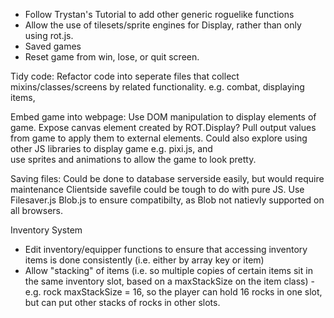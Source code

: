    - Follow Trystan's Tutorial to add other generic roguelike functions
   - Allow the use of tilesets/sprite engines for Display, rather than only using rot.js.
   - Saved games
   - Reset game from win, lose, or quit screen.

Tidy code:
  Refactor code into seperate files that collect mixins/classes/screens by related
  functionality.
    e.g. combat, displaying items,

Embed game into webpage:
  Use DOM manipulation to display elements of game.
  Expose canvas element created by ROT.Display?
  Pull output values from game to apply them to external elements.
  Could also explore using other JS libraries to display game e.g. pixi.js, and  
    use sprites and animations to allow the game to look pretty.

  Saving files:
    Could be done to database serverside easily, but would require maintenance
    Clientside savefile could be tough to do with pure JS.  Use Filesaver.js
    Blob.js to ensure compatibilty, as Blob not natievly supported on all browsers.

Inventory System
- Edit inventory/equipper functions to ensure that accessing inventory items is
    done consistently (i.e. either by array key or item)
- Allow "stacking" of items (i.e. so multiple copies of certain items sit in the
    same inventory slot, based on a maxStackSize on the item class)
    -e.g. rock maxStackSize = 16, so the player can hold 16 rocks in one slot,
      but can put other stacks of rocks in other slots.
